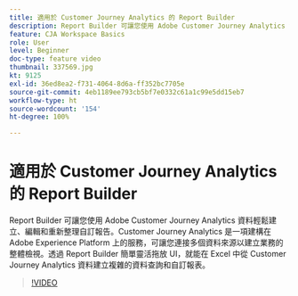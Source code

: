 ```yaml
---
title: 適用於 Customer Journey Analytics 的 Report Builder
description: Report Builder 可讓您使用 Adobe Customer Journey Analytics 資料輕鬆建立、編輯和重新整理自訂報告。Customer Journey Analytics 是一項建構在 Adobe Experience Platform 上的服務，可讓您連接多個資料來源以建立業務的整體檢視。透過 Report Builder 簡單靈活拖放 UI，就能在 Excel 中從 Customer Journey Analytics 資料建立複雜的資料查詢和自訂報表。
feature: CJA Workspace Basics
role: User
level: Beginner
doc-type: feature video
thumbnail: 337569.jpg
kt: 9125
exl-id: 36ed8ea2-f731-4064-8d6a-ff352bc7705e
source-git-commit: 4eb1189ee793cb5bf7e0332c61a1c99e5dd15eb7
workflow-type: ht
source-wordcount: '154'
ht-degree: 100%

---
```


# 適用於 Customer Journey Analytics 的 Report Builder

Report Builder 可讓您使用 Adobe Customer Journey Analytics 資料輕鬆建立、編輯和重新整理自訂報告。Customer Journey Analytics 是一項建構在 Adobe Experience Platform 上的服務，可讓您連接多個資料來源以建立業務的整體檢視。透過 Report Builder 簡單靈活拖放 UI，就能在 Excel 中從 Customer Journey Analytics 資料建立複雜的資料查詢和自訂報表。


>[!VIDEO](https://video.tv.adobe.com/v/337569/?quality=12&learn=on)
